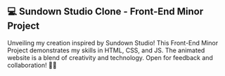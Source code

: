 ## 💻 Sundown Studio Clone - Front-End Minor Project

Unveiling my creation inspired by Sundown Studio! This Front-End Minor Project demonstrates my skills in HTML, CSS, and JS. The animated website is a blend of creativity and technology. Open for feedback and collaboration! 🌈🔗